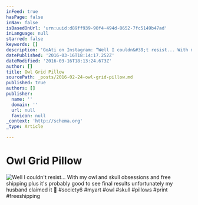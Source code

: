 ```yaml
---
inFeed: true
hasPage: false
inNav: false
isBasedOnUrl: 'urn:uuid:d89ff939-90f4-494d-8652-7fc5149b47ad'
inLanguage: null
starred: false
keywords: []
description: 'GoAti on Instagram: “Well I couldn&#39;t resist... With my owl and skull obsessions and free shipping plus it&#39;s probably good to see final results unfortuna'
datePublished: '2016-03-16T18:14:17.252Z'
dateModified: '2016-03-16T18:13:24.673Z'
author: []
title: Owl Grid Pillow
sourcePath: _posts/2016-02-24-owl-grid-pillow.md
published: true
authors: []
publisher:
  name: ''
  domain: ''
  url: null
  favicon: null
_context: 'http://schema.org'
_type: Article

---
```

# Owl Grid Pillow
![Well I couldn't resist&period;&period;&period; With my owl and skull obsessions and free shipping plus it's probably good to see final results unfortunately my husband claimed it  &num;society6 &num;myart &num;owl &num;skull &num;pillows &num;print &num;freeshipping](https://scontent.cdninstagram.com/t51.2885-15/e15/10995095_541573115985684_1151539347_n.jpg?ig_cache_key=OTMxOTMxOTg4MDI2ODIzOTY1.2)